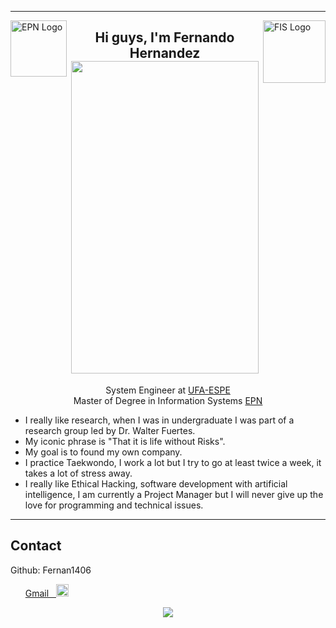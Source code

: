 
<hr>

<img align="left" width="90px" alt="EPN Logo" src="https://upload.wikimedia.org/wikipedia/commons/8/8c/Escudo_de_la_Escuela_Polit%C3%A9cnica_Nacional.png"/>

<img align="right" width="100px" alt="FIS Logo" src="https://fis.epn.edu.ec/images/logo-FIS-sin-fondo.png"/>

<h2 align= "center">
  Hi guys, I'm Fernando Hernandez
  
  
  <img src="https://i.pinimg.com/564x/9f/49/32/9f4932fb49982f5760e569515e0bdcfc.jpg" width="300px" height="500px">
</h2>

<p align = "center">
  System Engineer at <a href = "https://www.espe.edu.ec"> UFA-ESPE </a> </br>
  Master of Degree in Information Systems <a href = "https://www.epn.edu.ec"> EPN </a> 

</p>

-  I really like research, when I was in undergraduate I was part of a research group led by Dr. Walter Fuertes.
-  My iconic phrase is  "That it is life without Risks".
-  My goal is to found my own company.
-  I practice Taekwondo, I work a lot but I try to go at least twice a week, it takes a lot of stress away.
-  I really like Ethical Hacking, software development with artificial intelligence, I am currently a Project Manager but I will never give up the love for programming and technical issues.

---
## Contact
Github: Fernan1406

<ul>
    <a href = "mailto:fermejiabren1995@gmail.com" target = "_blank">
      Gmail &nbsp
      <img src = "https://upload.wikimedia.org/wikipedia/commons/thumb/7/7e/Gmail_icon_%282020%29.svg/1200px-Gmail_icon_%282020%29.svg.png" width = "20px">
    </a>
</ul>

<p align="center">
    <img src="https://static.wixstatic.com/media/669128_ec1c7a78e9694aec8a07c2e48b292ae1~mv2.gif">
</p>



